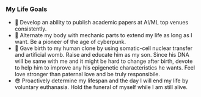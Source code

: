 ### My Life Goals
- :page_facing_up: Develop an ability to publish academic papers at AI/ML top venues consistently.
- :robot: Alternate my body with mechanic parts to extend my life as long as I want. Be a pioneer of the age of cyberpunk.
- :seedling: Gave birth to my human clone by using somatic-cell nuclear transfer and artificial womb. Raise and educate him as my son. Since his DNA will be same with me and it might be hard to change after birth, devote to help him to improve any his epigenetic characteristics he wants. Feel love stronger than paternal love and be truly responsibile.
- :sunglasses: Proactively determine my lifespan and the day I will end my life by voluntary euthanasia. Hold the funeral of myself while I am still alive.

<!--
**nonconvexopt/nonconvexopt** is a ✨ _special_ ✨ repository because its `README.md` (this file) appears on your GitHub profile.

Here are some ideas to get you started:

- 🔭 I’m currently working on ...
- 🌱 I’m currently learning ...
- 👯 I’m looking to collaborate on ...
- 🤔 I’m looking for help with ...
- 💬 Ask me about ...
- 📫 How to reach me: ...
- 😄 Pronouns: ...
- ⚡ Fun fact: ...
-->
